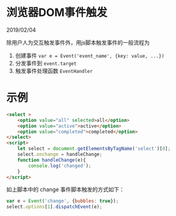 # 浏览器DOM事件触发
2019/02/04

除用户人为交互触发事件外，用js脚本触发事件的一般流程为
1. 创建事件 `var e = Event('event_name', {key: value, ...})`
2. 分发事件到 `event.target`
3. 触发事件处理函数 `EventHandler`

# 示例
```HTML
<select >
    <option value="all" selected>all</option>
    <option value="active">active</option>
    <option value="completed">completed</option>
</select>
<script>
    let select = document.getElementsByTagName('select')[0];
    select.onchange = handleChange;
    function handleChange(e){
        console.log('changed');
    }
</script>
```
如上脚本中的 change 事件脚本触发的方式如下：
```JavaScript
var e = Event('change', {bubbles: true});
select.options[1].dispatchEvent(e);
```